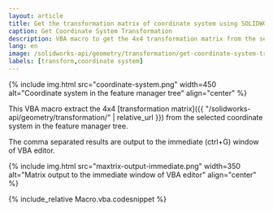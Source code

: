 ```yaml
---
layout: article
title: Get the transformation matrix of coordinate system using SOLIDWORKS API
caption: Get Coordinate System Transformation
description: VBA macro to get the 4x4 transformation matrix from the selected coordinate systems and output the result in the immediate window
lang: en
image: /solidworks-api/geometry/transformation/get-coordinate-system-transform/coordinate-system.png
labels: [transform,coordinate system]
---
```

{% include img.html src="coordinate-system.png" width=450 alt="Coordinate system in the feature manager tree" align="center" %}

This VBA macro extract the 4x4 [transformation matrix]({{ "/solidworks-api/geometry/transformation/" | relative_url }}) from the selected coordinate system in the feature manager tree.

The comma separated results are output to the immediate (ctrl+G) window of VBA editor.

{% include img.html src="maxtrix-output-immediate.png" width=350 alt="Matrix output to the immediate window of VBA editor" align="center" %}

{% include_relative Macro.vba.codesnippet %}
